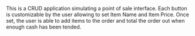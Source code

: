 This is a CRUD application simulating a point of sale interface. Each button is customizable by the user allowing to set Item Name and Item Price. Once set, the user is able to add items to the order and total the order out when enough cash has been tended.